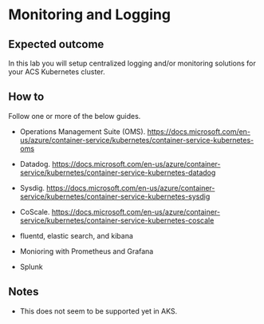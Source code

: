# Monitoring and Logging

## Expected outcome

In this lab you will setup centralized logging and/or monitoring solutions for your ACS Kubernetes cluster.

## How to

Follow one or more of the below guides.

* Operations Management Suite (OMS). https://docs.microsoft.com/en-us/azure/container-service/kubernetes/container-service-kubernetes-oms

* Datadog. https://docs.microsoft.com/en-us/azure/container-service/kubernetes/container-service-kubernetes-datadog 

* Sysdig. https://docs.microsoft.com/en-us/azure/container-service/kubernetes/container-service-kubernetes-sysdig

* CoScale. https://docs.microsoft.com/en-us/azure/container-service/kubernetes/container-service-kubernetes-coscale 
    
* fluentd, elastic search, and kibana

* Monioring with Prometheus and Grafana

* Splunk

## Notes

- This does not seem to be supported yet in AKS.

